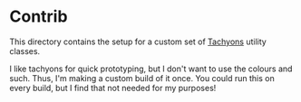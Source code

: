 # Contrib

This directory contains the setup for a custom set of [Tachyons](https://tachyons.io) utility classes.

I like tachyons for quick prototyping, but I don't want to use the colours and such. Thus, I'm making a custom build of it once. You could run this on every build, but I find that not needed for my purposes!
